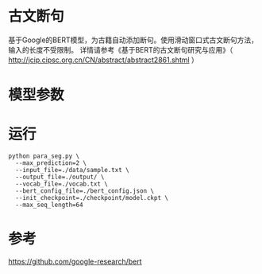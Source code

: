 # 古文断句
基于Google的BERT模型，为古籍自动添加断句。使用滑动窗口式古文断句方法，输入的长度不受限制。
详情请参考《基于BERT的古文断句研究与应用》（ http://jcip.cipsc.org.cn/CN/abstract/abstract2861.shtml ）
# 模型参数

# 运行
```
python para_seg.py \
  --max_prediction=2 \
  --input_file=./data/sample.txt \
  --output_file=./output/ \
  --vocab_file=./vocab.txt \
  --bert_config_file=./bert_config.json \
  --init_checkpoint=./checkpoint/model.ckpt \
  --max_seq_length=64
```
# 参考
https://github.com/google-research/bert
